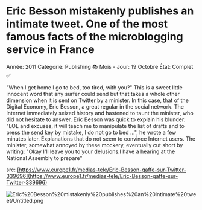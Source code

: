 # Eric Besson mistakenly publishes an intimate tweet. One of the most famous facts of the microblogging service in France

Année: 2011
Catégorie: Publishing 📚
Mois - Jour: 19 Octobre
État: Complet ✅

"When I get home I go to bed, too tired, with you?" This is a sweet little innocent word that any surfer could send but that takes a whole other dimension when it is sent on Twitter by a minister. In this case, that of the Digital Economy, Eric Besson, a great regular in the social network. The Internet immediately seized history and hastened to taunt the minister, who did not hesitate to answer.
Eric Besson was quick to explain his blunder. "LOL and excuses, it will teach me to manipulate the list of drafts and to press the send key by mistake, I do not go to bed ...", he wrote a few minutes later. Explanations that do not seem to convince Internet users.
The minister, somewhat annoyed by these mockery, eventually cut short by writing: "Okay I'll leave you to your delusions.I have a hearing at the National Assembly to prepare"

src: [https://www.europe1.fr/medias-tele/Eric-Besson-gaffe-sur-Twitter-339696](https://www.europe1.fr/medias-tele/Eric-Besson-gaffe-sur-Twitter-339696)

![Eric%20Besson%20mistakenly%20publishes%20an%20intimate%20tweet/Untitled.png](Eric%20Besson%20mistakenly%20publishes%20an%20intimate%20tweet/Untitled.png)